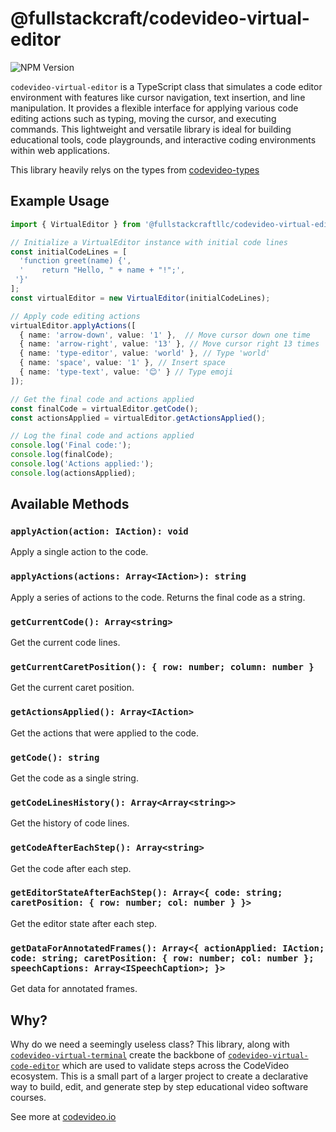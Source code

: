 # @fullstackcraft/codevideo-virtual-editor

![NPM Version](https://img.shields.io/npm/v/@fullstackcraftllc/codevideo-virtual-editor)

`codevideo-virtual-editor` is a TypeScript class that simulates a code editor environment with features like cursor navigation, text insertion, and line manipulation. It provides a flexible interface for applying various code editing actions such as typing, moving the cursor, and executing commands. This lightweight and versatile library is ideal for building educational tools, code playgrounds, and interactive coding environments within web applications.

This library heavily relys on the types from [codevideo-types](https://github.com/codevideo/codevideo-types)

## Example Usage

```typescript
import { VirtualEditor } from '@fullstackcraftllc/codevideo-virtual-editor';

// Initialize a VirtualEditor instance with initial code lines
const initialCodeLines = [
  'function greet(name) {',
  '    return "Hello, " + name + "!";',
 '}'
];
const virtualEditor = new VirtualEditor(initialCodeLines);

// Apply code editing actions
virtualEditor.applyActions([
  { name: 'arrow-down', value: '1' },  // Move cursor down one time
  { name: 'arrow-right', value: '13' }, // Move cursor right 13 times
  { name: 'type-editor', value: 'world' }, // Type 'world'
  { name: 'space', value: '1' }, // Insert space
  { name: 'type-text', value: '😊' } // Type emoji
]);

// Get the final code and actions applied
const finalCode = virtualEditor.getCode();
const actionsApplied = virtualEditor.getActionsApplied();

// Log the final code and actions applied
console.log('Final code:');
console.log(finalCode);
console.log('Actions applied:');
console.log(actionsApplied);
```

## Available Methods

### `applyAction(action: IAction): void`

Apply a single action to the code.

### `applyActions(actions: Array<IAction>): string`

Apply a series of actions to the code. Returns the final code as a string.

### `getCurrentCode(): Array<string>`

Get the current code lines.

### `getCurrentCaretPosition(): { row: number; column: number }`

Get the current caret position.

### `getActionsApplied(): Array<IAction>`

Get the actions that were applied to the code.

### `getCode(): string`

Get the code as a single string.

### `getCodeLinesHistory(): Array<Array<string>>`

Get the history of code lines.

### `getCodeAfterEachStep(): Array<string>`

Get the code after each step.

### `getEditorStateAfterEachStep(): Array<{ code: string; caretPosition: { row: number; col: number } }>`

Get the editor state after each step.

### `getDataForAnnotatedFrames(): Array<{ actionApplied: IAction; code: string; caretPosition: { row: number; col: number }; speechCaptions: Array<ISpeechCaption>; }>`

Get data for annotated frames.

## Why?

Why do we need a seemingly useless class? This library, along with [`codevideo-virtual-terminal`](https://github.com/codevideo/codevideo-virtual-terminal) create the backbone of [`codevideo-virtual-code-editor`](https://github.com/codevideo/codevideo-virtual-code-editor) which are used to validate steps across the CodeVideo ecosystem. This is a small part of a larger project to create a declarative way to build, edit, and generate step by step educational video software courses.

See more at [codevideo.io](https://codevideo.io)